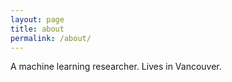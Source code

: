 ```yaml
---
layout: page
title: about
permalink: /about/
---
```


A machine learning researcher. Lives in Vancouver.


[jekyll-organization]: https://github.com/jekyll
